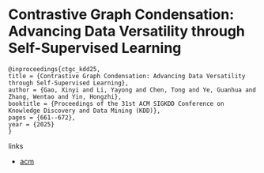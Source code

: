 # Contrastive Graph Condensation: Advancing Data Versatility through Self-Supervised Learning

```
@inproceedings{ctgc_kdd25,
title = {Contrastive Graph Condensation: Advancing Data Versatility through Self-Supervised Learning},
author = {Gao, Xinyi and Li, Yayong and Chen, Tong and Ye, Guanhua and Zhang, Wentao and Yin, Hongzhi},
booktitle = {Proceedings of the 31st ACM SIGKDD Conference on Knowledge Discovery and Data Mining (KDD)},
pages = {661--672},
year = {2025}
}
```

links
- [acm](https://dl.acm.org/doi/10.1145/3711896.3736892)
